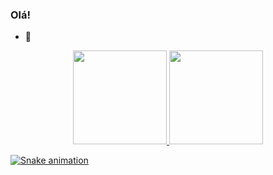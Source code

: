 ### Olá!

- 🌱 
<div align="center">
  <a href="https://github.com/michelly-alves">
  <img height="150em" src="https://github-readme-stats.vercel.app/api?username=michelly-alves&show_icons=true&theme=dark&include_all_commits=true&count_private=true"/>
  <img height="150em" src="https://github-readme-stats.vercel.app/api/top-langs/?username=michelly-alves&layout=compact&langs_count=7&theme=dark"/>

</div>

  ![Snake animation](https://github.com/michelly-alves/michelly-alves/blob/output/github-contribution-grid-snake.svg)
  
